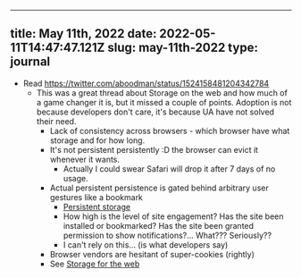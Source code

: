 
---
title: May 11th, 2022 
date: 2022-05-11T14:47:47.121Z
slug: may-11th-2022
type: journal
---
* Read https://twitter.com/aboodman/status/1524158481204342784
  * This was a great thread about Storage on the web and how much of a game changer it is, but it missed a couple of points. Adoption is not because developers don't care, it's because UA have not solved their need.
    * Lack of consistency across browsers - which browser have what storage and for how long.
    * It's not persistent persistently :D the browser can evict it whenever it wants.
      * Actually I could swear Safari will drop it after 7 days of no usage.
    * Actual persistent persistence is gated behind arbitrary user gestures like a bookmark
      * [Persistent storage](https://web.dev/persistent-storage/)
      * How high is the level of site engagement? Has the site been installed or bookmarked? Has the site been granted permission to show notifications?... What??? Seriously??
      * I can't rely on this... (is what developers say)
    * Browser vendors are hesitant of super-cookies (rightly)
    * See [Storage for the web](https://web.dev/storage-for-the-web/)


